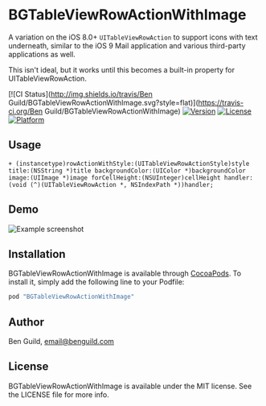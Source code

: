 # BGTableViewRowActionWithImage

A variation on the iOS 8.0+ `UITableViewRowAction` to support icons with text underneath, similar to the iOS 9 Mail application and various third-party applications as well.

This isn't ideal, but it works until this becomes a built-in property for UITableViewRowAction.

[![CI Status](http://img.shields.io/travis/Ben Guild/BGTableViewRowActionWithImage.svg?style=flat)](https://travis-ci.org/Ben Guild/BGTableViewRowActionWithImage)
[![Version](https://img.shields.io/cocoapods/v/BGTableViewRowActionWithImage.svg?style=flat)](http://cocoapods.org/pods/BGTableViewRowActionWithImage)
[![License](https://img.shields.io/cocoapods/l/BGTableViewRowActionWithImage.svg?style=flat)](http://cocoapods.org/pods/BGTableViewRowActionWithImage)
[![Platform](https://img.shields.io/cocoapods/p/BGTableViewRowActionWithImage.svg?style=flat)](http://cocoapods.org/pods/BGTableViewRowActionWithImage)

## Usage

```objc
+ (instancetype)rowActionWithStyle:(UITableViewRowActionStyle)style title:(NSString *)title backgroundColor:(UIColor *)backgroundColor image:(UIImage *)image forCellHeight:(NSUInteger)cellHeight handler:(void (^)(UITableViewRowAction *, NSIndexPath *))handler;

```

## Demo

![Example screenshot](https://raw.github.com/benguild/BGTableViewRowActionWithImage/master/demo.jpg "Example screenshot")

## Installation

BGTableViewRowActionWithImage is available through [CocoaPods](http://cocoapods.org). To install
it, simply add the following line to your Podfile:

```ruby
pod "BGTableViewRowActionWithImage"
```

## Author

Ben Guild, email@benguild.com

## License

BGTableViewRowActionWithImage is available under the MIT license. See the LICENSE file for more info.
